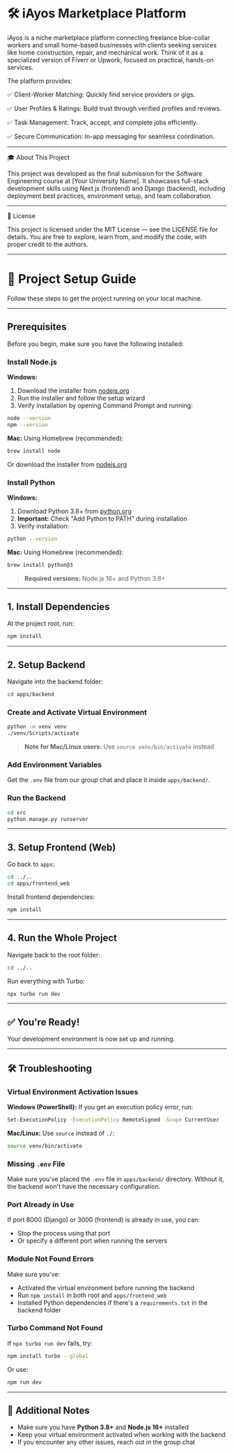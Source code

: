 # 🛠️ iAyos Marketplace Platform

iAyos is a niche marketplace platform connecting freelance blue-collar workers and small home-based businesses with clients seeking services like home construction, repair, and mechanical work. Think of it as a specialized version of Fiverr or Upwork, focused on practical, hands-on services.

The platform provides:

✅ Client-Worker Matching: Quickly find service providers or gigs.

✅ User Profiles & Ratings: Build trust through verified profiles and reviews.

✅ Task Management: Track, accept, and complete jobs efficiently.

✅ Secure Communication: In-app messaging for seamless coordination.

---

🎓 About This Project

This project was developed as the final submission for the Software Engineering course at [Your University Name].
It showcases full-stack development skills using Next.js (frontend) and Django (backend), including deployment best practices, environment setup, and team collaboration.

---

📜 License

This project is licensed under the MIT License — see the LICENSE
file for details.
You are free to explore, learn from, and modify the code, with proper credit to the authors.

---

# 🚀 Project Setup Guide

Follow these steps to get the project running on your local machine.

---

## Prerequisites

Before you begin, make sure you have the following installed:

### Install Node.js

**Windows:**
1. Download the installer from [nodejs.org](https://nodejs.org/)
2. Run the installer and follow the setup wizard
3. Verify installation by opening Command Prompt and running:
```bash
node --version
npm --version
```

**Mac:**
Using Homebrew (recommended):
```bash
brew install node
```

Or download the installer from [nodejs.org](https://nodejs.org/)

### Install Python

**Windows:**
1. Download Python 3.8+ from [python.org](https://www.python.org/downloads/)
2. **Important:** Check "Add Python to PATH" during installation
3. Verify installation:
```bash
python --version
```

**Mac:**
Using Homebrew (recommended):
```bash
brew install python@3
```

> **Required versions:** Node.js 16+ and Python 3.8+

---

## 1. Install Dependencies

At the project root, run:

```bash
npm install
```

---

## 2. Setup Backend

Navigate into the backend folder:

```bash
cd apps/backend
```

### Create and Activate Virtual Environment

```bash
python -m venv venv
./venv/Scripts/activate
```

> **Note for Mac/Linux users:** Use `source venv/bin/activate` instead

### Add Environment Variables

Get the `.env` file from our group chat and place it inside `apps/backend/`.

### Run the Backend

```bash
cd src
python manage.py runserver
```

---

## 3. Setup Frontend (Web)

Go back to `apps`:

```bash
cd ../..
cd apps/frontend_web
```

Install frontend dependencies:

```bash
npm install
```

---

## 4. Run the Whole Project

Navigate back to the root folder:

```bash
cd ../..
```

Run everything with Turbo:

```bash
npx turbo run dev
```

---

## ✅ You're Ready!

Your development environment is now set up and running.

---

## 🛠️ Troubleshooting

### Virtual Environment Activation Issues

**Windows (PowerShell):**
If you get an execution policy error, run:
```bash
Set-ExecutionPolicy -ExecutionPolicy RemoteSigned -Scope CurrentUser
```

**Mac/Linux:**
Use `source` instead of `./`:
```bash
source venv/bin/activate
```

### Missing `.env` File

Make sure you've placed the `.env` file in `apps/backend/` directory. Without it, the backend won't have the necessary configuration.

### Port Already in Use

If port 8000 (Django) or 3000 (frontend) is already in use, you can:
- Stop the process using that port
- Or specify a different port when running the servers

### Module Not Found Errors

Make sure you've:
- Activated the virtual environment before running the backend
- Run `npm install` in both root and `apps/frontend_web`
- Installed Python dependencies if there's a `requirements.txt` in the backend folder

### Turbo Command Not Found

If `npx turbo run dev` fails, try:
```bash
npm install turbo --global
```

Or use:
```bash
npm run dev
```

---

## 📝 Additional Notes

- Make sure you have **Python 3.8+** and **Node.js 16+** installed
- Keep your virtual environment activated when working with the backend
- If you encounter any other issues, reach out in the group chat
